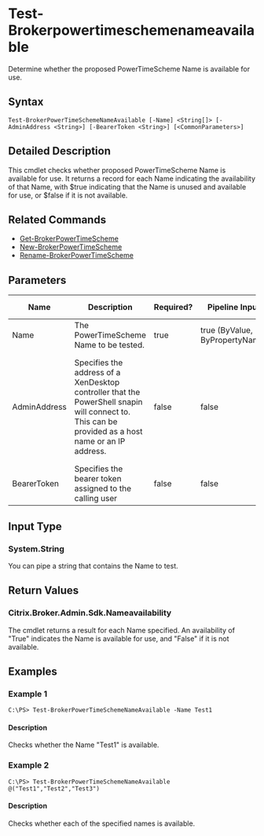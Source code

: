﻿
# Test-Brokerpowertimeschemenameavailable
Determine whether the proposed PowerTimeScheme Name is available for use.
## Syntax
```
Test-BrokerPowerTimeSchemeNameAvailable [-Name] <String[]> [-AdminAddress <String>] [-BearerToken <String>] [<CommonParameters>]
```
## Detailed Description
This cmdlet checks whether proposed PowerTimeScheme Name is available for use. It returns a record for each Name indicating the availability of that Name, with \$true indicating that the Name is unused and available for use, or \$false if it is not available.


## Related Commands

* [Get-BrokerPowerTimeScheme](../Get-BrokerPowerTimeScheme/)
* [New-BrokerPowerTimeScheme](../New-BrokerPowerTimeScheme/)
* [Rename-BrokerPowerTimeScheme](../Rename-BrokerPowerTimeScheme/)
## Parameters
| Name   | Description | Required? | Pipeline Input | Default Value |
| --- | --- | --- | --- | --- |
| Name | The PowerTimeScheme Name to be tested. | true | true (ByValue, ByPropertyName) |  |
| AdminAddress | Specifies the address of a XenDesktop controller that the PowerShell snapin will connect to. This can be provided as a host name or an IP address. | false | false | Localhost. Once a value is provided by any cmdlet, this value will become the default. |
| BearerToken | Specifies the bearer token assigned to the calling user | false | false |  |

## Input Type

### System.String
You can pipe a string that contains the Name to test.
## Return Values

### Citrix.Broker.Admin.Sdk.Nameavailability
The cmdlet returns a result for each Name specified. An availability of "True" indicates the Name is available for use, and "False" if it is not available.
## Examples

### Example 1
```
C:\PS> Test-BrokerPowerTimeSchemeNameAvailable -Name Test1
```
#### Description
Checks whether the Name "Test1" is available.
### Example 2
```
C:\PS> Test-BrokerPowerTimeSchemeNameAvailable @("Test1","Test2","Test3")
```
#### Description
Checks whether each of the specified names is available.
